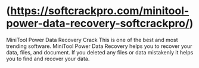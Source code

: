 # (https://softcrackpro.com/minitool-power-data-recovery-softcrackpro/)
MiniTool Power Data Recovery Crack  This is one of the best and most trending software. MiniTool Power Data Recovery helps you to recover your data, files, and document. If you deleted any files or data mistakenly it helps you to find and recover your data.
